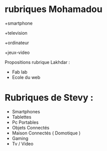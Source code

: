 # rubriques Mohamadou

+smartphone

+television 

+ordinateur

+jeux-video


Propositions rubrique Lakhdar :

+ Fab lab
+ Ecole du web

# Rubriques de Stevy :
+ Smartphones
+ Tablettes
+ Pc Portables
+ Objets Connectés
+ Maison Connectés ( Domotique )
+ Gaming
+ Tv / Video
